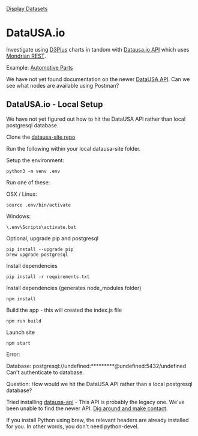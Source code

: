[Display Datasets](../)  

# DataUSA.io

Investigate using [D3Plus](https://d3plus.org/examples/) charts in tandom with [Datausa.io API](https://github.com/DataUSA/datausa-site) which uses [Mondrian REST](https://github.com/ojbc/mondrian-rest#api-usage).

Example: [Automotive Parts](https://datausa.io/profile/naics/automotive-parts-accessories-tire-stores)

We have not yet found documentation on the newer [DataUSA API](https://datausa.io/about/api/).
Can we see what nodes are available using Postman?  


## DataUSA.io - Local Setup

We have not yet figured out how to hit the DataUSA API rather than local postgresql database.

Clone the [datausa-site repo](https://github.com/DataUSA/datausa-site)  

Run the following within your local datausa-site folder.  

Setup the environment:

	python3 -m venv .env

Run one of these:

OSX / Linux:

	source .env/bin/activate

Windows:

	\.env\Scripts\activate.bat

Optional, upgrade pip and postgresql

	pip install --upgrade pip
	brew upgrade postgresql

Install dependencies

	pip install -r requirements.txt

Install dependencies (generates node_modules folder)

	npm install
<!--
Avoid this:

	yarn install

Issue: package-lock.json found. Your project contains lock files generated by tools other than Yarn. It is advised not to mix package managers in order to avoid resolution inconsistencies caused by unsynchronized lock files. To clear this warning, remove package-lock.json.  
-->

Build the app - this will created the index.js file

	npm run build

Launch site

	npm start

Error:  

Database: postgresql://undefined:*********@undefined:5432/undefined  
Can't authenticate to database.  

Question: How would we hit the DataUSA API rather than a local postgresql database?  

Tried installing [datausa-api](https://github.com/DataUSA/datausa-api) - This API is probably the legacy one.
We've been unable to find the newer API. [Dig around and make contact](https://github.com/DataUSA/datausa-api/wiki).

If you install Python using brew, the relevant headers are already installed for you.
In other words, you don't need python-devel.
